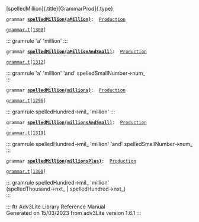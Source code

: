 [spelledMillion]{.title}[GrammarProd]{.type}

`grammar `**[`spelledMillion(aMillion)`](../object/spelledMillion(aMillion).html)**` :   `[`Production`](../object/Production.html)

[`grammar.t`](../file/grammar.t.html)`[`[`1308`](../source/grammar.t.html#1308)`]`

::: gramrule
\'a\' \'million\'
:::

`grammar `**[`spelledMillion(aMillionAndSmall)`](../object/spelledMillion(aMillionAndSmall).html)**` :   `[`Production`](../object/Production.html)

[`grammar.t`](../file/grammar.t.html)`[`[`1312`](../source/grammar.t.html#1312)`]`

::: gramrule
\'a\' \'million\' \'and\' spelledSmallNumber-\>num\_\
:::

`grammar `**[`spelledMillion(millions)`](../object/spelledMillion(millions).html)**` :   `[`Production`](../object/Production.html)

[`grammar.t`](../file/grammar.t.html)`[`[`1296`](../source/grammar.t.html#1296)`]`

::: gramrule
spelledHundred-\>mil\_ \'million\'
:::

`grammar `**[`spelledMillion(millionsAndSmall)`](../object/spelledMillion(millionsAndSmall).html)**` :   `[`Production`](../object/Production.html)

[`grammar.t`](../file/grammar.t.html)`[`[`1319`](../source/grammar.t.html#1319)`]`

::: gramrule
spelledHundred-\>mil\_ \'million\' \'and\' spelledSmallNumber-\>num\_\
:::

`grammar `**[`spelledMillion(millionsPlus)`](../object/spelledMillion(millionsPlus).html)**` :   `[`Production`](../object/Production.html)

[`grammar.t`](../file/grammar.t.html)`[`[`1300`](../source/grammar.t.html#1300)`]`

::: gramrule
spelledHundred-\>mil\_ \'million\'\
(spelledThousand-\>nxt\_ \| spelledHundred-\>nxt\_)\
:::

::: ftr
Adv3Lite Library Reference Manual\
Generated on 15/03/2023 from adv3Lite version 1.6.1
:::
